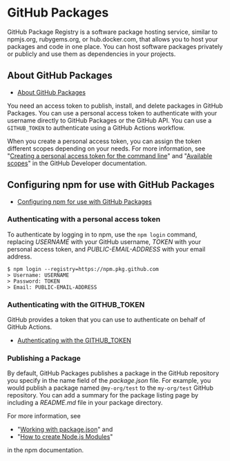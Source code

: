# GitHub Packages

GitHub Package Registry is a software package hosting service, similar to npmjs.org, rubygems.org, or hub.docker.com, that allows you to host your packages and code in one place. You can host software packages privately or publicly and use them as dependencies in your projects.


## About GitHub Packages

* [About GitHub Packages](https://help.github.com/en/packages/publishing-and-managing-packages/about-github-packages)

You need an access token to publish, install, and delete packages in GitHub Packages. You can use a personal access token to authenticate with your username directly to GitHub Packages or the GitHub API. You can use a `GITHUB_TOKEN` to authenticate using a GitHub Actions workflow.

When you create a personal access token, you can assign the token different scopes depending on your needs. For more information, see "[Creating a personal access token for the command line](https://help.github.com/en/articles/creating-a-personal-access-token-for-the-command-line)" and "[Available scopes](https://developer.github.com/apps/building-oauth-apps/understanding-scopes-for-oauth-apps/#available-scopes)" in the GitHub Developer documentation.

## Configuring npm for use with GitHub Packages

* [Configuring npm for use with GitHub Packages](https://help.github.com/en/packages/using-github-packages-with-your-projects-ecosystem/configuring-npm-for-use-with-github-packages)

### Authenticating with a personal access token

To authenticate by logging in to npm, use the `npm login` command, replacing _USERNAME_ with your GitHub username, _TOKEN_ with your personal access token, and _PUBLIC-EMAIL-ADDRESS_ with your email address.

```
$ npm login --registry=https://npm.pkg.github.com
> Username: USERNAME
> Password: TOKEN
> Email: PUBLIC-EMAIL-ADDRESS
```

### Authenticating with the GITHUB_TOKEN

GitHub provides a token that you can use to authenticate on behalf of GitHub Actions.

* [Authenticating with the GITHUB_TOKEN](https://help.github.com/en/actions/configuring-and-managing-workflows/authenticating-with-the-github_token)

### Publishing a Package

By default, GitHub Packages publishes a package in the GitHub repository you specify in the name field of the _package.json_ file. For example, you would publish a package named `@my-org/test` to the `my-org/test` GitHub repository. You can add a summary for the package listing page by including a _README.md_ file in your package directory. 

For more information, see 

* "[Working with package.json](https://docs.npmjs.com/getting-started/using-a-package.json)" and 
* "[How to create Node.js Modules](https://docs.npmjs.com/getting-started/creating-node-modules)" 
  
in the npm documentation.